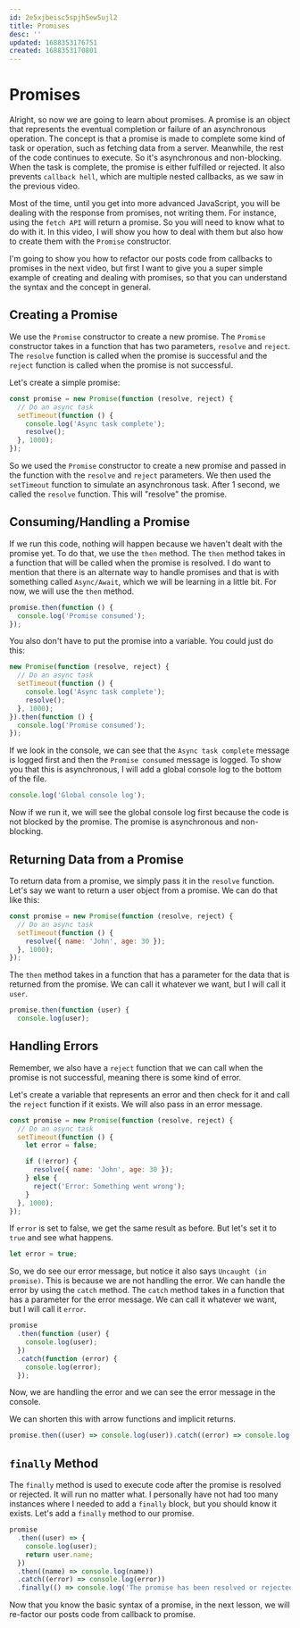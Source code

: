 ```yaml
---
id: 2e5xjbeisc5spjh5ew5ujl2
title: Promises
desc: ''
updated: 1688353176751
created: 1688353170801
---
```

# Promises

Alright, so now we are going to learn about promises. A promise is an object that represents the eventual completion or failure of an asynchronous operation. The concept is that a promise is made to complete some kind of task or operation, such as fetching data from a server. Meanwhile, the rest of the code continues to execute. So it's asynchronous and non-blocking. When the task is complete, the promise is either fulfilled or rejected. It also prevents `callback hell`, which are multiple nested callbacks, as we saw in the previous video.

Most of the time, until you get into more advanced JavaScript, you will be dealing with the response from promises, not writing them. For instance, using the `fetch API` will return a promise. So you will need to know what to do with it. In this video, I will show you how to deal with them but also how to create them with the `Promise` constructor.

I'm going to show you how to refactor our posts code from callbacks to promises in the next video, but first I want to give you a super simple example of creating and dealing with promises, so that you can understand the syntax and the concept in general.

## Creating a Promise

We use the `Promise` constructor to create a new promise. The `Promise` constructor takes in a function that has two parameters, `resolve` and `reject`. The `resolve` function is called when the promise is successful and the `reject` function is called when the promise is not successful.

Let's create a simple promise:

```js
const promise = new Promise(function (resolve, reject) {
  // Do an async task
  setTimeout(function () {
    console.log('Async task complete');
    resolve();
  }, 1000);
});
```

So we used the `Promise` constructor to create a new promise and passed in the function with the `resolve` and `reject` parameters. We then used the `setTimeout` function to simulate an asynchronous task. After 1 second, we called the `resolve` function. This will "resolve" the promise.

## Consuming/Handling a Promise

If we run this code, nothing will happen because we haven't dealt with the promise yet. To do that, we use the `then` method. The `then` method takes in a function that will be called when the promise is resolved. I do want to mention that there is an alternate way to handle promises and that is with something called `Async/Await`, which we will be learning in a little bit. For now, we will use the `then` method.

```js
promise.then(function () {
  console.log('Promise consumed');
});
```

You also don't have to put the promise into a variable. You could just do this:

```js
new Promise(function (resolve, reject) {
  // Do an async task
  setTimeout(function () {
    console.log('Async task complete');
    resolve();
  }, 1000);
}).then(function () {
  console.log('Promise consumed');
});
```

If we look in the console, we can see that the `Async task complete` message is logged first and then the `Promise consumed` message is logged. To show you that this is asynchronous, I will add a global console log to the bottom of the file.

```js
console.log('Global console log');
```

Now if we run it, we will see the global console log first because the code is not blocked by the promise. The promise is asynchronous and non-blocking.

## Returning Data from a Promise

To return data from a promise, we simply pass it in the `resolve` function. Let's say we want to return a user object from a promise. We can do that like this:

```js
const promise = new Promise(function (resolve, reject) {
  // Do an async task
  setTimeout(function () {
    resolve({ name: 'John', age: 30 });
  }, 1000);
});
```

The `then` method takes in a function that has a parameter for the data that is returned from the promise. We can call it whatever we want, but I will call it `user`.

```js
promise.then(function (user) {
  console.log(user);
```

## Handling Errors

Remember, we also have a `reject` function that we can call when the promise is not successful, meaning there is some kind of error.

Let's create a variable that represents an error and then check for it and call the `reject` function if it exists. We will also pass in an error message.

```js
const promise = new Promise(function (resolve, reject) {
  // Do an async task
  setTimeout(function () {
    let error = false;

    if (!error) {
      resolve({ name: 'John', age: 30 });
    } else {
      reject('Error: Something went wrong');
    }
  }, 1000);
});
```

If `error` is set to false, we get the same result as before. But let's set it to `true` and see what happens.

```js
let error = true;
```

So, we do see our error message, but notice it also says `Uncaught (in promise)`. This is because we are not handling the error. We can handle the error by using the `catch` method. The `catch` method takes in a function that has a parameter for the error message. We can call it whatever we want, but I will call it `error`.

```js
promise
  .then(function (user) {
    console.log(user);
  })
  .catch(function (error) {
    console.log(error);
  });
```

Now, we are handling the error and we can see the error message in the console.

We can shorten this with arrow functions and implicit returns.

```js
promise.then((user) => console.log(user)).catch((error) => console.log(error));
```

## `finally` Method

The `finally` method is used to execute code after the promise is resolved or rejected. It will run no matter what. I personally have not had too many instances where I needed to add a `finally` block, but you should know it exists. Let's add a `finally` method to our promise.

```js
promise
  .then((user) => {
    console.log(user);
    return user.name;
  })
  .then((name) => console.log(name))
  .catch((error) => console.log(error))
  .finally(() => console.log('The promise has been resolved or rejected'));
```

Now that you know the basic syntax of a promise, in the next lesson, we will re-factor our posts code from callback to promise.
